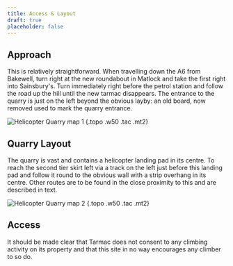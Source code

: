 ```yaml
---
title: Access & Layout
draft: true
placeholder: false
---
```



## Approach

This is relatively straightforward. When travelling down the A6 from Bakewell, turn right at the new roundabout in Matlock and take the first right into Sainsbury's. Turn immediately right before the petrol station and follow the road up the hill until the new tarmac disappears. The entrance to the quarry is just on the left beyond the obvious layby: an old board, now removed used to mark the quarry entrance.

![Helicopter Quarry map 1](/img/peak/matlock/hallmap1.gif)
{.topo .w50 .tac .mt2}

## Quarry Layout

The quarry is vast and contains a helicopter landing pad in its centre. To reach the second tier skirt left via a track on the left just before this landing pad and follow it round to the obvious wall with a strip overhang in its centre. Other routes are to be found in the close proximity to this and are described in text.

![Helicopter Quarry map 2](/img/peak/matlock/HALLMAP2.gif)
{.topo .w50 .tac .mt2}

## Access

It should be made clear that Tarmac does not consent to any climbing activity on its property and that this site in no way encourages any climber to so do.